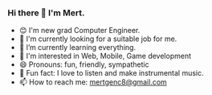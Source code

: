 ### Hi there 👋 I'm Mert.

- 😊 I'm new grad Computer Engineer.
- 🔭 I'm currently looking for a suitable job for me.
- 🌱 I’m currently learning everything.
- 💬 I'm interested in Web, Mobile, Game development
- 😄 Pronouns: fun, friendly, sympathetic
- 🤗 Fun fact: I love to listen and make instrumental music.
- 📫 How to reach me: mertgenc8@gmail.com

